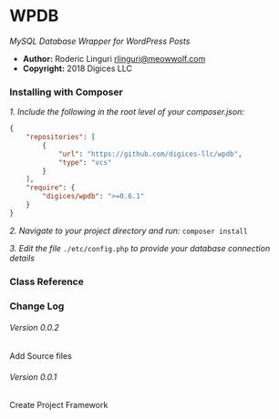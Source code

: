 # WPDB #

_MySQL Database Wrapper for WordPress Posts_

- **Author:** Roderic Linguri <rlinguri@meowwolf.com>
- **Copyright:** 2018 Digices LLC

### Installing with Composer ###

_1. Include the following in the root level of your composer.json:_

```JSON
{
    "repositories": [
        {
            "url": "https://github.com/digices-llc/wpdb",
            "type": "vcs"
        }
    ],
    "require": {
        "digices/wpdb": ">=0.6.1"
    }
}

```

_2. Navigate to your project directory and run:_ `composer install`


_3. Edit the file_ `./etc/config.php` _to provide your database connection details_

### Class Reference ###

### Change Log ###

###### Version 0.0.2 ######
Add Source files

###### Version 0.0.1 ######
Create Project Framework
